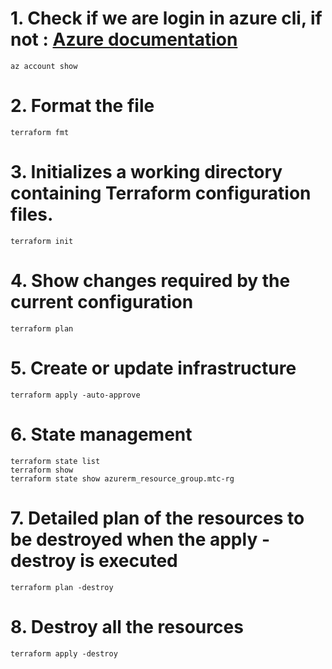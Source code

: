 # 1. Check if we are login in azure cli, if not : [Azure documentation](https://github.com/Gabriel-Villa/azure/blob/main/9.%20Azure%20Cli.docx)

```
az account show
```

# 2. Format the file
```
terraform fmt
```

# 3. Initializes a working directory containing Terraform configuration files.
```
terraform init
```

# 4. Show changes required by the current configuration
```
terraform plan
```

# 5. Create or update infrastructure
```
terraform apply -auto-approve
```
# 6. State management
```
terraform state list
terraform show
terraform state show azurerm_resource_group.mtc-rg
```
# 7. Detailed plan of the resources to be destroyed when the apply -destroy is executed
```
terraform plan -destroy
```

# 8. Destroy all the resources
```
terraform apply -destroy
```